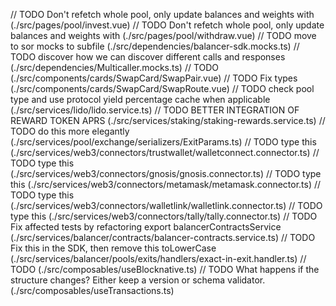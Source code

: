 // TODO Don't refetch whole pool, only update balances and weights with (./src/pages/pool/invest.vue)
// TODO Don't refetch whole pool, only update balances and weights with (./src/pages/pool/withdraw.vue)
// TODO move to sor mocks to subfile (./src/dependencies/balancer-sdk.mocks.ts)
// TODO discover how we can discover different calls and responses (./src/dependencies/Multicaller.mocks.ts)
// TODO (./src/components/cards/SwapCard/SwapPair.vue)
// TODO Fix types (./src/components/cards/SwapCard/SwapRoute.vue)
// TODO check pool type and use protocol yield percentage cache when applicable (./src/services/lido/lido.service.ts)
// TODO BETTER INTEGRATION OF REWARD TOKEN APRS (./src/services/staking/staking-rewards.service.ts)
// TODO do this more elegantly (./src/services/pool/exchange/serializers/ExitParams.ts)
// TODO type this (./src/services/web3/connectors/trustwallet/walletconnect.connector.ts)
// TODO type this (./src/services/web3/connectors/gnosis/gnosis.connector.ts)
// TODO type this (./src/services/web3/connectors/metamask/metamask.connector.ts)
// TODO type this (./src/services/web3/connectors/walletlink/walletlink.connector.ts)
// TODO type this (./src/services/web3/connectors/tally/tally.connector.ts)
// TODO Fix affected tests by refactoring export balancerContractsService (./src/services/balancer/contracts/balancer-contracts.service.ts)
// TODO Fix this in the SDK, then remove this toLowerCase (./src/services/balancer/pools/exits/handlers/exact-in-exit.handler.ts)
// TODO (./src/composables/useBlocknative.ts)
// TODO What happens if the structure changes? Either keep a version or schema validator. (./src/composables/useTransactions.ts)
